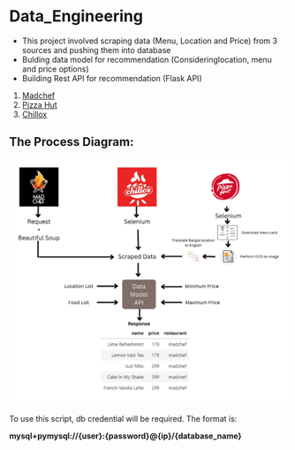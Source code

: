 # Data_Engineering 

* This project involved scraping data (Menu, Location and Price) from 3 sources and pushing them into database
* Bulding data model for recommendation (Consideringlocation, menu and price options)
* Building Rest API for recommendation (Flask API)

1. [Madchef](https://madchef.com.bd/)
2. [Pizza Hut](https://www.pizzahutbd.com/)
3. [Chillox](https://www.facebook.com/chillox.burgers/)

## The Process Diagram: 

![Process Diagram](https://github.com/espSiyam/Data_Engineering/blob/main/data/Data%20%20Engineering.jpg)

To use this script, db credential will be required. The format is:

**mysql+pymysql://{user}:{password}@{ip}/{database_name}**
